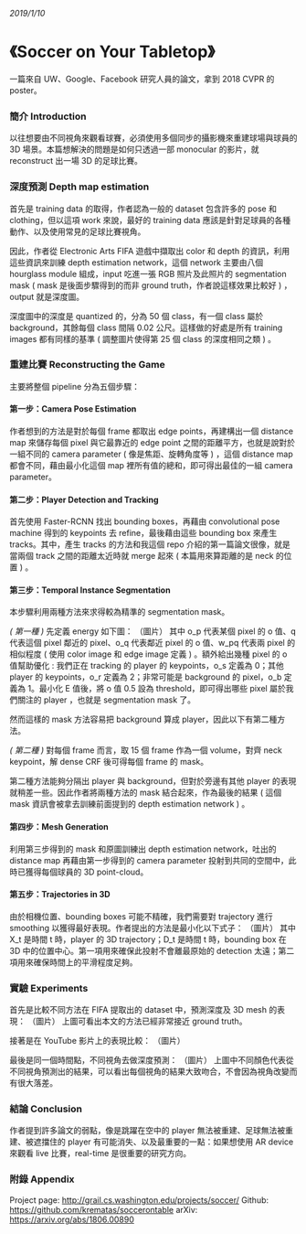 *2019/1/10*

# 《Soccer on Your Tabletop》
一篇來自 UW、Google、Facebook 研究人員的論文，拿到 2018 CVPR 的 poster。

### 簡介 Introduction
以往想要由不同視角來觀看球賽，必須使用多個同步的攝影機來重建球場與球員的 3D 場景。本篇想解決的問題是如何只透過一部 monocular 的影片，就 reconstruct  出一場 3D 的足球比賽。

### 深度預測 Depth map estimation
首先是 training data 的取得，作者認為一般的 dataset 包含許多的 pose 和 clothing，但以這項 work 來說，最好的 training data 應該是針對足球員的各種動作、以及使用常見的足球比賽視角。

因此，作者從 Electronic Arts FIFA 遊戲中擷取出 color 和 depth 的資訊，利用這些資訊來訓練 depth estimation network，這個 network 主要由八個 hourglass module 組成，input 吃進一張 RGB 照片及此照片的 segmentation mask ( mask 是後面步驟得到的而非 ground truth，作者說這樣效果比較好 ) ，output 就是深度圖。

深度圖中的深度是 quantized 的，分為 50 個 class，有一個 class 屬於 background，其餘每個 class 間隔 0.02 公尺。這樣做的好處是所有 training images 都有同樣的基準 ( 調整圖片使得第 25 個 class 的深度相同之類 ) 。

### 重建比賽 Reconstructing the Game
主要將整個 pipeline 分為五個步驟：

#### 第一步：Camera Pose Estimation
作者想到的方法是對於每個 frame 都取出 edge points，再建構出一個 distance map 來儲存每個 pixel 與它最靠近的 edge point 之間的距離平方，也就是說對於一組不同的 camera parameter ( 像是焦距、旋轉角度等 ) ，這個 distance map 都會不同，藉由最小化這個 map 裡所有值的總和，即可得出最佳的一組 camera parameter。

#### 第二步：Player Detection and Tracking
首先使用 Faster-RCNN 找出 bounding boxes，再藉由 convolutional pose machine 得到的 keypoints 去 refine，最後藉由這些 bounding box 來產生 tracks。其中，產生 tracks 的方法和我這個 repo 介紹的第一篇論文很像，就是當兩個 track 之間的距離太近時就 merge 起來 ( 本篇用來算距離的是 neck 的位置 ) 。

#### 第三步：Temporal Instance Segmentation
本步驟利用兩種方法來求得較為精準的 segmentation mask。

*( 第一種 )*
先定義 energy 如下圖：
（圖片）
其中 o_p 代表某個 pixel 的 o 值、q 代表這個 pixel 鄰近的 pixel、o_q 代表鄰近 pixel 的 o 值、w_pq 代表兩 pixel 的相似程度 ( 使用 color image 和 edge image 定義 ) 。額外給出幾種 pixel 的 o 值幫助優化 : 我們正在 tracking 的 player 的 keypoints，o_s 定義為 0；其他 player 的 keypoints，o_r 定義為 2；非常可能是 background 的 pixel，o_b 定義為 1。最小化 E 值後，將 o 值 0.5 設為 threshold，即可得出哪些 pixel 屬於我們關注的 player ，也就是 segmentation mask 了。

然而這樣的 mask 方法容易把 background 算成 player，因此以下有第二種方法。

*( 第二種 )*
對每個 frame 而言，取 15 個 frame 作為一個 volume，對齊 neck keypoint，解 dense CRF 後可得每個 frame 的 mask。

第二種方法能夠分隔出 player 與 background，但對於旁邊有其他 player 的表現就稍差一些。因此作者將兩種方法的 mask 結合起來，作為最後的結果 ( 這個 mask 資訊會被拿去訓練前面提到的 depth estimation network ) 。

#### 第四步：Mesh Generation
利用第三步得到的 mask 和原圖訓練出 depth estimation network，吐出的 distance map 再藉由第一步得到的 camera parameter 投射到共同的空間中，此時已獲得每個球員的 3D point-cloud。

#### 第五步：Trajectories in 3D
由於相機位置、bounding boxes 可能不精確，我們需要對 trajectory 進行 smoothing 以獲得最好表現。作者提出的方法是最小化以下式子：
（圖片）
其中 X_t 是時間 t 時，player 的 3D trajectory；D_t 是時間 t 時，bounding box 在 3D 中的位置中心。第一項用來確保此投射不會離最原始的 detection 太遠；第二項用來確保時間上的平滑程度足夠。

### 實驗 Experiments
首先是比較不同方法在 FIFA 提取出的 dataset 中，預測深度及 3D mesh 的表現：
（圖片）
上圖可看出本文的方法已經非常接近 ground truth。

接著是在 YouTube 影片上的表現比較：
（圖片）

最後是同一個時間點，不同視角去做深度預測：
（圖片）
上圖中不同顏色代表從不同視角預測出的結果，可以看出每個視角的結果大致吻合，不會因為視角改變而有很大落差。

### 結論 Conclusion
作者提到許多論文的弱點，像是跳躍在空中的 player 無法被重建、足球無法被重建、被遮擋住的 player 有可能消失、以及最重要的一點：如果想使用 AR device 來觀看 live 比賽，real-time 是很重要的研究方向。

### 附錄 Appendix
Project page: http://grail.cs.washington.edu/projects/soccer/
Github: https://github.com/krematas/soccerontable
arXiv: https://arxiv.org/abs/1806.00890
